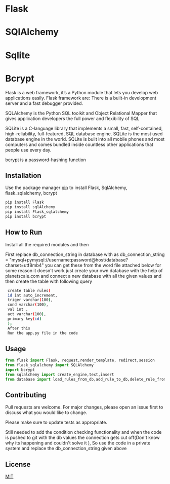# Flask
# SQlAlchemy
# Sqlite
# Bcrypt



Flask is a web framework, it’s a Python module that lets you develop web applications easily. Flask framework are: There is a built-in development server and a fast debugger provided.

SQLAlchemy is the Python SQL toolkit and Object Relational Mapper that gives application developers the full power and flexibility of SQL

SQLite is a C-language library that implements a small, fast, self-contained, high-reliability, full-featured, SQL database engine. SQLite is the most used database engine in the world. SQLite is built into all mobile phones and most computers and comes bundled inside countless other applications that people use every day.

bcrypt is a password-hashing function


## Installation

Use the package manager [pip](https://pip.pypa.io/en/stable/) to install Flask, SqlAlchemy, flask_sqlalchemy, bcrypt

```bash
pip install Flask
pip install sqlAlchemy
pip install Flask_sqlalchemy
pip install bcrypt
```
## How to Run

Install all the required modules and then

First replace db_connection_string in database with
 as db_connection_string = "mysql+pymysql://username:password@host/database?charset=utf8mb4"
 you can get these from the word file attached below
 for some reason it doesn't work just create your own database with the help of planetscale.com and connect a new database with all the given values and
 then create the table with following query
```bash
 create table rules(
 id int auto_increment,
 triger varchar(100),
 cond varchar(100),
 val int ,
 act varchar(100),
 primary key(id)
 );
 After this 
 Run the app.py file in the code  
```

## Usage

```python
from flask import Flask, request,render_template, redirect,session
from flask_sqlalchemy import SQLAlchemy
import bcrypt
from sqlalchemy import create_engine,text,insert
from database import load_rules_from_db,add_rule_to_db,delete_rule_from_db
```

## Contributing

Pull requests are welcome. For major changes, please open an issue first
to discuss what you would like to change.

Please make sure to update tests as appropriate.

Still needed to add the condition checking functionality and when the code is pushed to git with the db values the connection gets cut off(Don't know why its happening and couldn't solve it ), So use the code in a private system and replace the db_connection_string given above 


## License

[MIT](https://choosealicense.com/licenses/mit/)
